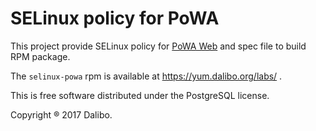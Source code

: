 # SELinux policy for PoWA

This project provide SELinux policy for [PoWA
Web](http://dalibo.github.io/powa/) and spec file to build RPM package.

The `selinux-powa` rpm is available at https://yum.dalibo.org/labs/ .

This is free software distributed under the PostgreSQL license.

Copyright ® 2017 Dalibo.
